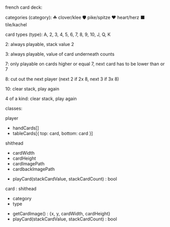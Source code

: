 ﻿french card deck:



categories (category):
☘ clover/klee
🛡 pike/spitze
❤ heart/herz
⬛ tile/kachel



card types (type):
A, 2, 3, 4, 5, 6, 7, 8, 9, 10, J, Q, K

2:
always playable, 
stack value 2

3:
always playable,
value of card underneath counts

7:
only playable on cards higher or equal 7,
next card has to be lower than or 7

8:
cut out the next player (next 2 if 2x 8, next 3 if 3x 8)

10:
clear stack,
play again

4 of a kind:
clear stack, 
play again



classes:

player
- handCards[]
- tableCards[{
 top: card,
 bottom: card
}]

shithead
- cardWidth
- cardHeight
- cardImagePath
- cardbackImagePath
+ playCard(stackCardValue, stackCardCount) : bool

card : shithead
- category
- type
+ getCardImage() : {x, y, cardWidth, cardHeight}
+ playCard(stackCardValue, stackCardCount) : bool